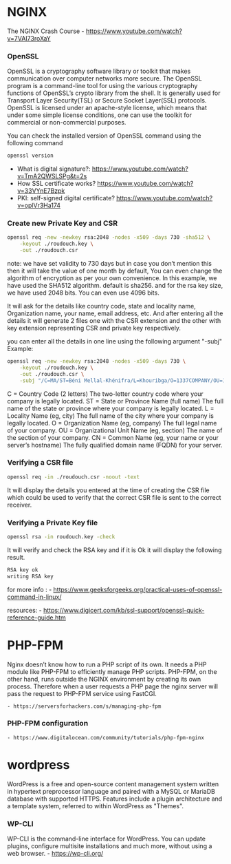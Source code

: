 
# NGINX

The NGINX Crash Course 
    - https://www.youtube.com/watch?v=7VAI73roXaY
    
### OpenSSL 

OpenSSL is a cryptography software library or toolkit that makes communication over computer networks more secure. The OpenSSL program is a command-line tool for using the various cryptography functions of OpenSSL’s crypto library from the shell. It is generally used for Transport Layer Security(TSL) or Secure Socket Layer(SSL) protocols. OpenSSL is licensed under an apache-style license, which means that under some simple license conditions, one can use the toolkit for commercial or non-commercial purposes.

You can check the installed version of OpenSSL command using the following command

```bash
openssl version
```

- What is digital signature?: https://www.youtube.com/watch?v=TmA2QWSLSPg&t=2s
- How SSL certificate works? https://www.youtube.com/watch?v=33VYnE7Bzpk
- PKI: self-signed digital certificate? https://www.youtube.com/watch?v=oplVr3Ha174

### Create new Private Key and CSR

```bash
openssl req -new -newkey rsa:2048 -nodes -x509 -days 730 -sha512 \
    -keyout ./roudouch.key \
    -out ./roudouch.csr
```
note: we have set validity to 730 days but in case you don’t mention this then it will take the value of one month by default, You can even change the algorithm of encryption as per your own convenience. In this example, we have used the SHA512 algorithm. default is sha256. and for the rsa key size, we have used 2048 bits. You can even use 4096 bits.

It will ask for the details like country code, state and locality name, Organization name, your name, email address, etc. And after entering all the details it will generate 2 files one with the CSR extension and the other with key extension representing CSR and private key respectively.

you can enter all the details in one line using the following argument "-subj"
Example:

```bash
openssl req -new -newkey rsa:2048 -nodes -x509 -days 730 \
    -keyout ./roudouch.key \
    -out ./roudouch.csr \
    -subj "/C=MA/ST=Béni Mellal-Khénifra/L=Khouribga/O=1337COMPANY/OU=1337/CN=42.fr"
```

C = Country Code (2 letters) The two-letter country code where your company is legally located.
ST = State or Province Name (full name) The full name of the state or province where your company is legally located.
L = Locality Name (eg, city) The full name of the city where your company is legally located.
O = Organization Name (eg, company) The full legal name of your company.
OU = Organizational Unit Name (eg, section) The name of the section of your company.
CN = Common Name (eg, your name or your server’s hostname) The fully qualified domain name (FQDN) for your server.

###  Verifying a CSR file

```bash
openssl req -in ./roudouch.csr -noout -text
```
It will display the details you entered at the time of creating the CSR file which could be used to verify that the correct CSR file is sent to the correct receiver.

###  Verifying a Private Key file

```bash
openssl rsa -in roudouch.key -check
```

It will verify and check the RSA key and if it is Ok it will display the following result.
    
```bash
RSA key ok
writing RSA key
```
for more info : 
    - https://www.geeksforgeeks.org/practical-uses-of-openssl-command-in-linux/

resources:
    - https://www.digicert.com/kb/ssl-support/openssl-quick-reference-guide.htm


# PHP-FPM 

Nginx doesn’t know how to run a PHP script of its own. It needs a PHP module like PHP-FPM to efficiently manage PHP scripts. PHP-FPM, on the other hand, runs outside the NGINX environment by creating its own process. Therefore when a user requests a PHP page the nginx server will pass the request to PHP-FPM service using FastCGI.

    - https://serversforhackers.com/s/managing-php-fpm

### PHP-FPM configuration
    
    - https://www.digitalocean.com/community/tutorials/php-fpm-nginx
# wordpress
WordPress is a free and open-source content management system written in hypertext preprocessor language and paired with a MySQL or MariaDB database with supported HTTPS. Features include a plugin architecture and a template system, referred to within WordPress as "Themes".
### WP-CLI
WP-CLI is the command-line interface for WordPress. You can update plugins, configure multisite installations and much more, without using a web browser.
    - https://wp-cli.org/
